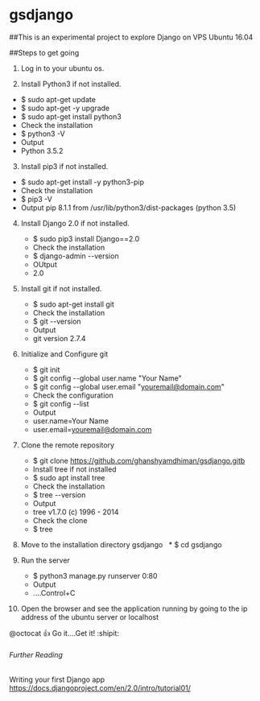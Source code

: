 # gsdjango

##This is an experimental project to explore Django
on VPS Ubuntu 16.04

##Steps to get going

1. Log in to your ubuntu os.

2. Install Python3 if not installed.
  * $ sudo apt-get update
  * $ sudo apt-get -y upgrade
  * $ sudo apt-get install python3
  * Check the installation
  * $ python3 -V
  *  Output
  *  Python 3.5.2
     
3. Install pip3 if not installed. 
  * $ sudo apt-get install -y python3-pip
  * Check the installation
  * $ pip3 -V
  * Output pip 8.1.1 from /usr/lib/python3/dist-packages (python 3.5)

4. Install Django 2.0 if not installed.
   * $ sudo pip3 install Django==2.0
   * Check the installation
   * $ django-admin --version
   * OUtput
   * 2.0

5. Install git if not installed.
   * $ sudo apt-get install git
   * Check the installation
   * $ git --version
   * Output
   * git version 2.7.4

6. Initialize and Configure git
   * $ git init
   * $ git config --global user.name "Your Name"
   * $ git config --global user.email "youremail@domain.com"
   * Check the configuration
   * $ git config --list
   * Output
   * user.name=Your Name
   * user.email=youremail@domain.com

7. Clone the remote repository
   * $ git clone https://github.com/ghanshyamdhiman/gsdjango.gitb
   * Install tree if not installed
   * $ sudo apt install tree
   * Check the installation
   * $ tree --version
   * Output
   * tree v1.7.0 (c) 1996 - 2014
   * Check the clone
   * $ tree

8. Move to the installation directory gsdjango
   * $ cd gsdjango
   
9. Run the server
   * $ python3 manage.py runserver 0:80
   * Output
   * ....Control+C

10. Open the browser and see the application running by going to the ip address of the ubuntu server or localhost


@octocat :+1: Go it....Get it! :shipit:
   
  ###### Further Reading
   Writing your first Django app 
   https://docs.djangoproject.com/en/2.0/intro/tutorial01/
     


